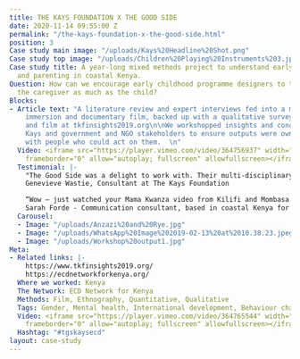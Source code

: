 ```yaml
---
title: THE KAYS FOUNDATION X THE GOOD SIDE
date: 2020-11-14 09:55:00 Z
permalink: "/the-kays-foundation-x-the-good-side.html"
position: 3
Case study main image: "/uploads/Kays%20Headline%20Shot.png"
Case study top image: "/uploads/Children%20Playing%20Instruments%203.jpg"
Case study title: A year-long mixed methods project to understand early childhood
  and parenting in coastal Kenya.
Question: How can we encourage early childhood programme designers to think about
  the caregiver as much as the child?
Blocks:
- Article text: "A literature review and expert interviews fed into a month-long ethnographic
    immersion and documentary film, backed up with a qualitative survey. Full insights
    and film at tkfinsights2019.org\n\nWe workshopped insights and conclusions with
    Kays and government and NGO stakeholders to ensure outputs were owned and co-created
    with people who could act on them.  \n"
  Video: <iframe src="https://player.vimeo.com/video/364756937" width="640" height="360"
    frameborder="0" allow="autoplay; fullscreen" allowfullscreen></iframe>
  Testimonial: |-
    "The Good Side was a delight to work with. Their multi-disciplinary team is equipped with the skills, empathy and sensitivity to work strategically in a variety of environments. They were able to integrate multiple rounds of feedback into a complicated project, and deliver a unique and important piece of work that has already created impact in a short space of time"
    Genevieve Wastie, Consultant at The Kays Foundation

    “Wow – just watched your Mama Kwanza video from Kilifi and Mombasa on mothers and their children under 3... It is such a powerful video, with clear messages, a strong narrative, great pictures etc etc. I found it heart breaking – and very authentic. It paints a very accurate picture of how it is for mothers and their children on the coast. And it needs to be seen by people who make decisions that affect the lives of the children and the parents. Well done, it is great work.”
    Sarah Forde - Communication consultant, based in coastal Kenya for 20 years.
  Carousel:
  - Image: "/uploads/Anzazi%20and%20Rye.jpg"
  - Image: "/uploads/WhatsApp%20Image%202019-02-13%20at%2010.38.23.jpeg"
  - Image: "/uploads/Workshop%20output1.jpg"
Meta:
- Related links: |-
    https://www.tkfinsights2019.org/
    https://ecdnetworkforkenya.org/
  Where we worked: Kenya
  The Network: ECD Network for Kenya
  Methods: Film, Ethnography, Quantitative, Qualitative
  Tags: Gender, Mental health, International development, Behaviour change
  Video: <iframe src="https://player.vimeo.com/video/364765544" width="640" height="360"
    frameborder="0" allow="autoplay; fullscreen" allowfullscreen></iframe>
  Hashtag: "#tgskaysecd"
layout: case-study
---
```


